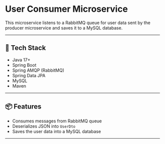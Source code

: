 # User Consumer Microservice

This microservice listens to a RabbitMQ queue for user data sent by the producer microservice and saves it to a MySQL database.

---

## 🧩 Tech Stack

- Java 17+
- Spring Boot
- Spring AMQP (RabbitMQ)
- Spring Data JPA
- MySQL
- Maven

---

## 📦 Features

- Consumes messages from RabbitMQ queue
- Deserializes JSON into `UserDto`
- Saves the user data into a MySQL database

---
